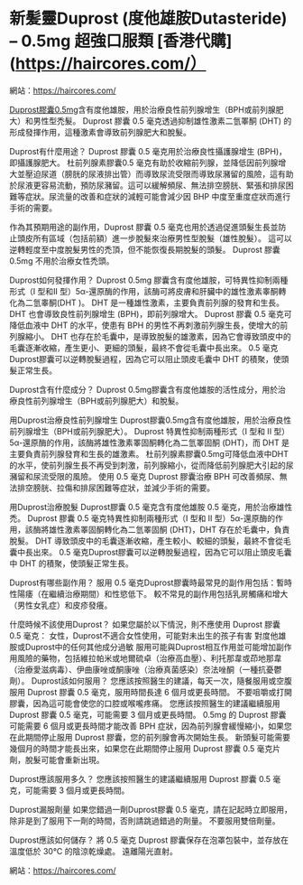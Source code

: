 # 新髪靈Duprost (度他雄胺Dutasteride) – 0.5mg 超強口服類 [香港代購](https://haircores.com/）

網站：https://haircores.com/


[Duprost膠囊0.5mg](https://haircores.com/product/%e6%96%b0%e9%ab%aa%e9%9d%88duprost-%e5%ba%a6%e4%bb%96%e9%9b%84%e8%83%badutasteride-0-5mg-%e8%b6%85%e5%bc%b7%e5%8f%a3%e6%9c%8d%e9%a1%9e-100%e7%b2%92%e4%bb%a3%e8%b3%bc/)含有度他雄胺，用於治療良性前列腺增生（BPH或前列腺肥大）和男性型禿髮。 Duprost 膠囊 0.5 毫克透過抑制雄性激素二氫睪酮 (DHT) 的形成發揮作用，這種激素會導致前列腺肥大和脫髮。

Duprost有什麼用途？
Duprost 膠囊 0.5 毫克用於治療良性攝護腺增生 (BPH)，即攝護腺肥大。 杜前列腺素膠囊0.5 毫克有助於收縮前列腺，並降低因前列腺增大並壓迫尿道（膀胱的尿液排出管）而導致尿流受限而導致尿瀦留的風險，這有助於尿液更容易流動，預防尿瀦留。這可以緩解頻尿、無法排空膀胱、緊張和排尿困難等症狀。尿流量的改善和症狀的減輕可能會減少因 BHP 中度至重度症狀而進行手術的需要。

作為其預期用途的副作用，Duprost 膠囊 0.5 毫克也用於透過促進頭髮生長並防止頭皮所有區域（包括前額）進一步脫髮來治療男性型脫髮（雄性脫髮）。 這可以逆轉輕度至中度脫髮男性的禿頂，但不能恢復長期脫髮的頭髮。 Duprost 膠囊 0.5mg 不用於治療女性禿頭。

Duprost如何發揮作用？
Duprost 0.5mg 膠囊含有度他雄胺，可特異性抑制兩種形式（I 型和II 型）5α-還原酶的作用，該酶可將皮膚和肝臟中的雄性激素睾酮轉化為二氫睾酮(DHT )。 DHT 是一種雄性激素，主要負責前列腺的發育和生長。 DHT 也會導致良性前列腺增生 (BPH)，即前列腺增大。 Duprost 膠囊 0.5 毫克可降低血液中 DHT 的水平，使患有 BPH 的男性不再刺激前列腺生長，使增大的前列腺縮小。 DHT 也存在於毛囊中，是導致脫髮的雄激素，因為它會導致頭皮中的毛囊逐漸收縮，產生更小、更細的頭髮，最終不會從毛囊中長出來。 0.5 毫克Duprost膠囊可以逆轉脫髮過程，因為它可以阻止頭皮毛囊中 DHT 的積聚，使頭髮正常生長。

Duprost含有什麼成分？
Duprost 0.5mg膠囊含有度他雄胺的活性成分，用於治療良性前列腺增生（BPH或前列腺肥大）和脫髮。

用Duprost治療良性前列腺增生
Duprost膠囊0.5mg含有度他雄胺，用於治療良性前列腺增生（BPH或前列腺肥大）。 Duprost 特異性抑制兩種形式（I 型和 II 型）5α-還原酶的作用，該酶將雄性激素睪固酮轉化為二氫睪固酮 (DHT)，而 DHT 是主要負責前列腺發育和生長的雄激素。 杜前列腺素膠囊0.5mg可降低血液中DHT的水平，使前列腺生長不再受到刺激，前列腺縮小，從而降低前列腺肥大引起的尿瀦留和尿流受限的風險。 使用 0.5 毫克 Duprost 膠囊治療 BPH 可改善頻尿、無法排空膀胱、拉傷和排尿困難等症狀，並減少手術的需要。

用Duprost治療脫髮
Duprost膠囊 0.5 毫克含有度他雄胺 0.5 毫克，用於治療雄性禿。 Duprost 膠囊 0.5 毫克特異性抑制兩種形式（I 型和 II 型）5α-還原酶的作用，該酶將雄性激素睪固酮轉化為二氫睪固酮 (DHT)，DHT 存在於毛囊中，負責脫髮。 DHT 導致頭皮中的毛囊逐漸收縮，產生較小、較細的頭髮，最終不會從毛囊中長出來。 0.5 毫克Duprost膠囊可以逆轉脫髮過程，因為它可以阻止頭皮毛囊中 DHT 的積聚，使頭髮正常生長。

 

Duprost有哪些副作用？
服用 0.5 毫克Duprost膠囊時最常見的副作用包括：暫時性陽痿（在繼續治療期間）和性慾低下。 較不常見的副作用包括乳房觸痛和增大（男性女乳症）和皮疹發癢。

什麼時候不該使用Duprost？
如果您屬於以下情況，則不應使用 Duprost 膠囊 0.5 毫克：
女性，Duprost不適合女性使用，可能對未出生的孩子有害
對度他雄胺或Duprost中的任何其他成分過敏
服用可能與Duprost相互作用並可能增加副作用風險的藥物，包括維拉帕米或地爾硫卓（治療高血壓）、利托那韋或茚地那韋（治療愛滋病毒）、伊曲康唑或酮康唑（治療真菌感染）奈法唑酮（一種抗憂鬱劑）。
Duprost該如何服用？
您應該按照醫生的建議，每天一次，隨餐服用或空腹服用 Duprost 膠囊 0.5 毫克，服用時間長達 6 個月或更長時間。 不要咀嚼或打開膠囊，因為這可能會使您的口腔或喉嚨疼痛。 您應該按照醫生的建議繼續服用 Duprost 膠囊 0.5 毫克，可能需要 3 個月或更長時間。 0.5mg 的 Duprost 膠囊可能需要 6 個月或更長時間才能改善 BPH 症狀，因為前列腺會緩慢縮小，如果您在此期間停止服用 Duprost 膠囊，您的前列腺會再次開始生長。 新頭髮可能需要幾個月的時間才能長出來，如果您在此期間停止服用 Duprost 膠囊 0.5 毫克片劑，脫髮可能會重新出現。

Duprost應該服用多久？
您應該按照醫生的建議繼續服用 Duprost 膠囊 0.5 毫克，可能需要 3 個月或更長時間。

Duprost漏服劑量
如果您錯過一劑Duprost膠囊 0.5 毫克，請在記起時立即服用，除非是到了服用下一劑的時間，否則請跳過錯過的劑量。 不要服用雙倍劑量。

Duprost應該如何儲存？
將 0.5 毫克 Duprost 膠囊保存在泡罩包裝中，並存放在溫度低於 30°C 的陰涼乾燥處。 遠離陽光直射。

網站：https://haircores.com/
